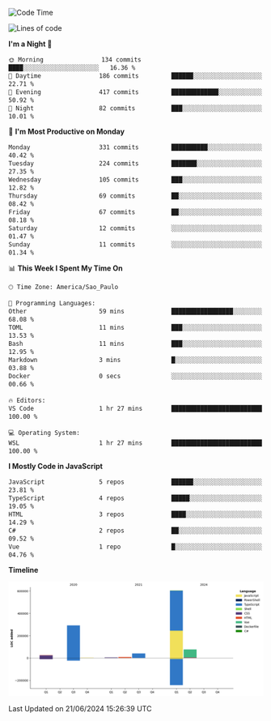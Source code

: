 <!--START_SECTION:waka-->
![Code Time](http://img.shields.io/badge/Code%20Time-2%2C550%20hrs%2011%20mins-blue)

![Lines of code](https://img.shields.io/badge/From%20Hello%20World%20I%27ve%20Written-1.0%20million%20lines%20of%20code-blue)

**I'm a Night 🦉** 

```text
🌞 Morning                134 commits         ████░░░░░░░░░░░░░░░░░░░░░   16.36 % 
🌆 Daytime                186 commits         ██████░░░░░░░░░░░░░░░░░░░   22.71 % 
🌃 Evening                417 commits         █████████████░░░░░░░░░░░░   50.92 % 
🌙 Night                  82 commits          ███░░░░░░░░░░░░░░░░░░░░░░   10.01 % 
```
📅 **I'm Most Productive on Monday** 

```text
Monday                   331 commits         ██████████░░░░░░░░░░░░░░░   40.42 % 
Tuesday                  224 commits         ███████░░░░░░░░░░░░░░░░░░   27.35 % 
Wednesday                105 commits         ███░░░░░░░░░░░░░░░░░░░░░░   12.82 % 
Thursday                 69 commits          ██░░░░░░░░░░░░░░░░░░░░░░░   08.42 % 
Friday                   67 commits          ██░░░░░░░░░░░░░░░░░░░░░░░   08.18 % 
Saturday                 12 commits          ░░░░░░░░░░░░░░░░░░░░░░░░░   01.47 % 
Sunday                   11 commits          ░░░░░░░░░░░░░░░░░░░░░░░░░   01.34 % 
```


📊 **This Week I Spent My Time On** 

```text
🕑︎ Time Zone: America/Sao_Paulo

💬 Programming Languages: 
Other                    59 mins             █████████████████░░░░░░░░   68.08 % 
TOML                     11 mins             ███░░░░░░░░░░░░░░░░░░░░░░   13.53 % 
Bash                     11 mins             ███░░░░░░░░░░░░░░░░░░░░░░   12.95 % 
Markdown                 3 mins              █░░░░░░░░░░░░░░░░░░░░░░░░   03.88 % 
Docker                   0 secs              ░░░░░░░░░░░░░░░░░░░░░░░░░   00.66 % 

🔥 Editors: 
VS Code                  1 hr 27 mins        █████████████████████████   100.00 % 

💻 Operating System: 
WSL                      1 hr 27 mins        █████████████████████████   100.00 % 
```

**I Mostly Code in JavaScript** 

```text
JavaScript               5 repos             ██████░░░░░░░░░░░░░░░░░░░   23.81 % 
TypeScript               4 repos             █████░░░░░░░░░░░░░░░░░░░░   19.05 % 
HTML                     3 repos             ████░░░░░░░░░░░░░░░░░░░░░   14.29 % 
C#                       2 repos             ██░░░░░░░░░░░░░░░░░░░░░░░   09.52 % 
Vue                      1 repo              █░░░░░░░░░░░░░░░░░░░░░░░░   04.76 % 
```



**Timeline**

![Lines of Code chart](https://raw.githubusercontent.com/jonhoffmam/jonhoffmam/master/assets/bar_graph.png)


 Last Updated on 21/06/2024 15:26:39 UTC
<!--END_SECTION:waka-->
